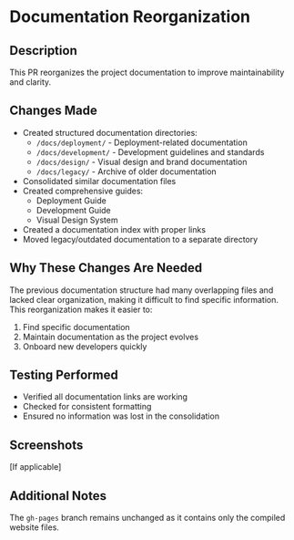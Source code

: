 # Documentation Reorganization

## Description

This PR reorganizes the project documentation to improve maintainability and clarity.

## Changes Made

- Created structured documentation directories:
  - `/docs/deployment/` - Deployment-related documentation
  - `/docs/development/` - Development guidelines and standards
  - `/docs/design/` - Visual design and brand documentation
  - `/docs/legacy/` - Archive of older documentation
- Consolidated similar documentation files
- Created comprehensive guides:
  - Deployment Guide
  - Development Guide
  - Visual Design System
- Created a documentation index with proper links
- Moved legacy/outdated documentation to a separate directory

## Why These Changes Are Needed

The previous documentation structure had many overlapping files and lacked clear organization, making it difficult to find specific information. This reorganization makes it easier to:

1. Find specific documentation
2. Maintain documentation as the project evolves
3. Onboard new developers quickly

## Testing Performed

- Verified all documentation links are working
- Checked for consistent formatting
- Ensured no information was lost in the consolidation

## Screenshots

[If applicable]

## Additional Notes

The `gh-pages` branch remains unchanged as it contains only the compiled website files.
